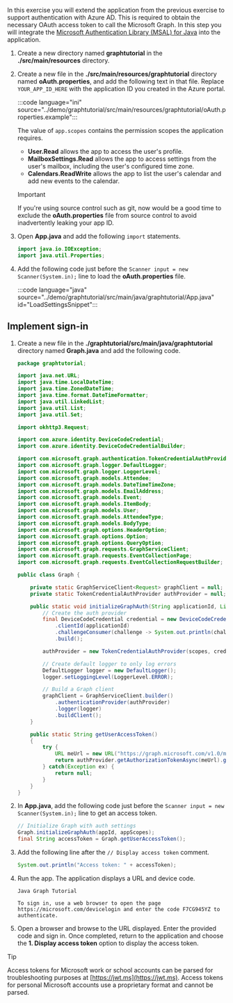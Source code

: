 <!-- markdownlint-disable MD002 MD041 -->

In this exercise you will extend the application from the previous exercise to support authentication with Azure AD. This is required to obtain the necessary OAuth access token to call the Microsoft Graph. In this step you will integrate the [Microsoft Authentication Library (MSAL) for Java](https://github.com/AzureAD/microsoft-authentication-library-for-java) into the application.

1. Create a new directory named **graphtutorial** in the **./src/main/resources** directory.

1. Create a new file in the **./src/main/resources/graphtutorial** directory named **oAuth.properties**, and add the following text in that file. Replace `YOUR_APP_ID_HERE` with the application ID you created in the Azure portal.

    :::code language="ini" source="../demo/graphtutorial/src/main/resources/graphtutorial/oAuth.properties.example":::

    The value of `app.scopes` contains the permission scopes the application requires.

    - **User.Read** allows the app to access the user's profile.
    - **MailboxSettings.Read** allows the app to access settings from the user's mailbox, including the user's configured time zone.
    - **Calendars.ReadWrite** allows the app to list the user's calendar and add new events to the calendar.

    > [!IMPORTANT]
    > If you're using source control such as git, now would be a good time to exclude the **oAuth.properties** file from source control to avoid inadvertently leaking your app ID.

1. Open **App.java** and add the following `import` statements.

    ```java
    import java.io.IOException;
    import java.util.Properties;
    ```

1. Add the following code just before the `Scanner input = new Scanner(System.in);` line to load the **oAuth.properties** file.

    :::code language="java" source="../demo/graphtutorial/src/main/java/graphtutorial/App.java" id="LoadSettingsSnippet":::

## Implement sign-in

1. Create a new file in the **./graphtutorial/src/main/java/graphtutorial** directory named **Graph.java** and add the following code.

    ```java
    package graphtutorial;

    import java.net.URL;
    import java.time.LocalDateTime;
    import java.time.ZonedDateTime;
    import java.time.format.DateTimeFormatter;
    import java.util.LinkedList;
    import java.util.List;
    import java.util.Set;

    import okhttp3.Request;

    import com.azure.identity.DeviceCodeCredential;
    import com.azure.identity.DeviceCodeCredentialBuilder;

    import com.microsoft.graph.authentication.TokenCredentialAuthProvider;
    import com.microsoft.graph.logger.DefaultLogger;
    import com.microsoft.graph.logger.LoggerLevel;
    import com.microsoft.graph.models.Attendee;
    import com.microsoft.graph.models.DateTimeTimeZone;
    import com.microsoft.graph.models.EmailAddress;
    import com.microsoft.graph.models.Event;
    import com.microsoft.graph.models.ItemBody;
    import com.microsoft.graph.models.User;
    import com.microsoft.graph.models.AttendeeType;
    import com.microsoft.graph.models.BodyType;
    import com.microsoft.graph.options.HeaderOption;
    import com.microsoft.graph.options.Option;
    import com.microsoft.graph.options.QueryOption;
    import com.microsoft.graph.requests.GraphServiceClient;
    import com.microsoft.graph.requests.EventCollectionPage;
    import com.microsoft.graph.requests.EventCollectionRequestBuilder;

    public class Graph {

        private static GraphServiceClient<Request> graphClient = null;
        private static TokenCredentialAuthProvider authProvider = null;

        public static void initializeGraphAuth(String applicationId, List<String> scopes) {
            // Create the auth provider
            final DeviceCodeCredential credential = new DeviceCodeCredentialBuilder()
                .clientId(applicationId)
                .challengeConsumer(challenge -> System.out.println(challenge.getMessage()))
                .build();

            authProvider = new TokenCredentialAuthProvider(scopes, credential);

            // Create default logger to only log errors
            DefaultLogger logger = new DefaultLogger();
            logger.setLoggingLevel(LoggerLevel.ERROR);

            // Build a Graph client
            graphClient = GraphServiceClient.builder()
                .authenticationProvider(authProvider)
                .logger(logger)
                .buildClient();
        }

        public static String getUserAccessToken()
        {
            try {
                URL meUrl = new URL("https://graph.microsoft.com/v1.0/me");
                return authProvider.getAuthorizationTokenAsync(meUrl).get();
            } catch(Exception ex) {
                return null;
            }
        }
    }
    ```

1. In **App.java**, add the following code just before the `Scanner input = new Scanner(System.in);` line to get an access token.

    ```java
    // Initialize Graph with auth settings
    Graph.initializeGraphAuth(appId, appScopes);
    final String accessToken = Graph.getUserAccessToken();
    ```

1. Add the following line after the `// Display access token` comment.

    ```java
    System.out.println("Access token: " + accessToken);
    ```

1. Run the app. The application displays a URL and device code.

    ```Shell
    Java Graph Tutorial

    To sign in, use a web browser to open the page https://microsoft.com/devicelogin and enter the code F7CG945YZ to authenticate.
    ```

1. Open a browser and browse to the URL displayed. Enter the provided code and sign in. Once completed, return to the application and choose the **1. Display access token** option to display the access token.

> [!TIP]
> Access tokens for Microsoft work or school accounts can be parsed for troubleshooting purposes at [https://jwt.ms](https://jwt.ms). Access tokens for personal Microsoft accounts use a proprietary format and cannot be parsed.

